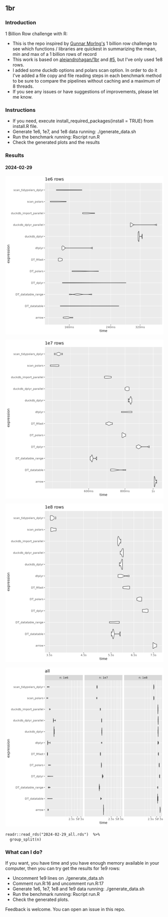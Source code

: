 ## 1br

### Introduction

1 Billion Row challenge with R:

-   This is the repo inspired by [Gunnar Morlng's](https://www.morling.dev/blog/one-billion-row-challenge/) 1 billion row challenge to see which functions / libraries are quickest in summarizing the mean, min and max of a 1 billion rows of record
-   This work is based on [alejandrohagan/1br](https://github.com/alejandrohagan/1br) and [#5](https://github.com/alejandrohagan/1br/issues/5), but I've only used 1e8 rows.
-   I added some duckdb options and polars scan option. In order to do it I've added a file copy and file reading steps in each benchmark method to be sure to compare the pipelines without caching and a maximum of 8 threads.
-   If you see any issues or have suggestions of improvements, please let me know.

### Instructions

-   If you need, execute install_required_packages(install = TRUE) from install.R file.
-   Generate 1e6, 1e7, and 1e8 data running: ./generate_data.sh
-   Run the benchmark running: Rscript run.R
-   Check the generated plots and the results

### Results

#### 2024-02-29

![](2024-02-29_1e6_rows.png)

![](2024-02-29_1e7_rows.png)

![](2024-02-29_1e8_rows.png)

![](2024-02-29_all_rows.png)

```         
readr::read_rds("2024-02-29_all.rds")  %>% 
  group_split(n)
```

### What can I do?

If you want, you have time and you have enough memory available in your computer, then you can try get the results for 1e9 rows:

-   Uncomment 1e9 lines on ./generate_data.sh
-   Comment run.R:16 and uncomment run.R:17
-   Generate 1e6, 1e7, 1e8 and 1e9 data running: ./generate_data.sh
-   Run the benchmark running: Rscript run.R
-   Check the generated plots.

Feedback is welcome. You can open an issue in this repo.
